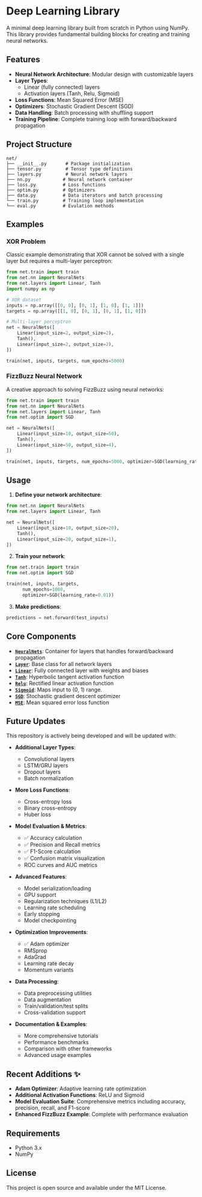 # Deep Learning Library

A minimal deep learning library built from scratch in Python using NumPy. This library provides fundamental building blocks for creating and training neural networks.

## Features

- **Neural Network Architecture**: Modular design with customizable layers
- **Layer Types**:
  - Linear (fully connected) layers
  - Activation layers (Tanh, Relu, Sigmoid)
- **Loss Functions**: Mean Squared Error (MSE)
- **Optimizers**: Stochastic Gradient Descent (SGD)
- **Data Handling**: Batch processing with shuffling support
- **Training Pipeline**: Complete training loop with forward/backward propagation

## Project Structure

```
net/
├── __init__.py       # Package initialization
├── tensor.py         # Tensor type definitions
├── layers.py         # Neural network layers
├── nn.py            # Neural network container
├── loss.py          # Loss functions
├── optim.py         # Optimizers
├── data.py          # Data iterators and batch processing
└── train.py         # Training loop implementation
└── eval.py          # Evulation methods
```

## Examples

### XOR Problem

Classic example demonstrating that XOR cannot be solved with a single layer but requires a multi-layer perceptron:

```python
from net.train import train
from net.nn import NeuralNets
from net.layers import Linear, Tanh
import numpy as np

# XOR dataset
inputs = np.array([[0, 0], [0, 1], [1, 0], [1, 1]])
targets = np.array([[1, 0], [0, 1], [0, 1], [1, 0]])

# Multi-layer perceptron
net = NeuralNets([
    Linear(input_size=2, output_size=2),
    Tanh(),
    Linear(input_size=2, output_size=2),
])

train(net, inputs, targets, num_epochs=5000)
```

### FizzBuzz Neural Network

A creative approach to solving FizzBuzz using neural networks:

```python
from net.train import train
from net.nn import NeuralNets
from net.layers import Linear, Tanh
from net.optim import SGD

net = NeuralNets([
    Linear(input_size=10, output_size=50),
    Tanh(),
    Linear(input_size=50, output_size=4),
])

train(net, inputs, targets, num_epochs=5000, optimizer=SGD(learning_rate=0.001))
```

## Usage

1. **Define your network architecture**:

```python
from net.nn import NeuralNets
from net.layers import Linear, Tanh

net = NeuralNets([
    Linear(input_size=10, output_size=20),
    Tanh(),
    Linear(input_size=20, output_size=1),
])
```

2. **Train your network**:

```python
from net.train import train
from net.optim import SGD

train(net, inputs, targets,
      num_epochs=1000,
      optimizer=SGD(learning_rate=0.01))
```

3. **Make predictions**:

```python
predictions = net.forward(test_inputs)
```

## Core Components

- **[`NeuralNets`](net/nn.py)**: Container for layers that handles forward/backward propagation
- **[`Layer`](net/layers.py)**: Base class for all network layers
- **[`Linear`](net/layers.py)**: Fully connected layer with weights and biases
- **[`Tanh`](net/layers.py)**: Hyperbolic tangent activation function
- **[`Relu`](net/layers.py)**: Rectified linear activation function
- **[`Sigmoid`](net/layers.py)**: Maps input to (0, 1) range.
- **[`SGD`](net/optim.py)**: Stochastic gradient descent optimizer
- **[`MSE`](net/loss.py)**: Mean squared error loss function

## Future Updates

This repository is actively being developed and will be updated with:

- **Additional Layer Types**:

  - Convolutional layers
  - LSTM/GRU layers
  - Dropout layers
  - Batch normalization

- **More Loss Functions**:

  - Cross-entropy loss
  - Binary cross-entropy
  - Huber loss

- **Model Evaluation & Metrics**:

  - ✅ Accuracy calculation
  - ✅ Precision and Recall metrics
  - ✅ F1-Score calculation
  - ✅ Confusion matrix visualization
  - ROC curves and AUC metrics

- **Advanced Features**:

  - Model serialization/loading
  - GPU support
  - Regularization techniques (L1/L2)
  - Learning rate scheduling
  - Early stopping
  - Model checkpointing

- **Optimization Improvements**:

  - ✅ Adam optimizer
  - RMSprop
  - AdaGrad
  - Learning rate decay
  - Momentum variants

- **Data Processing**:

  - Data preprocessing utilities
  - Data augmentation
  - Train/validation/test splits
  - Cross-validation support

- **Documentation & Examples**:
  - More comprehensive tutorials
  - Performance benchmarks
  - Comparison with other frameworks
  - Advanced usage examples

## Recent Additions ✨

- **Adam Optimizer**: Adaptive learning rate optimization
- **Additional Activation Functions**: ReLU and Sigmoid
- **Model Evaluation Suite**: Comprehensive metrics including accuracy, precision, recall, and F1-score
- **Enhanced FizzBuzz Example**: Complete with performance evaluation

## Requirements

- Python 3.x
- NumPy

## License

This project is open source and available under the MIT License.
